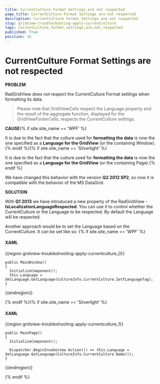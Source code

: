 ```yaml
---
title: CurrentCulture Format Settings are not respected
page_title: CurrentCulture Format Settings are not respected
description: CurrentCulture Format Settings are not respected
slug: gridview-troubleshooting-apply-currentculture
tags: currentculture,format,settings,are,not,respected
published: True
position: 16
---
```


# CurrentCulture Format Settings are not respected

__PROBLEM__

RadGridView does not respect the CurrentCulture Format settings when formatting its data.

>Please note that GridViewCells respect the Language property and the result of the aggregate function, displayed for the GridViewFooterCells, respects the CurrentCulture settings.
          

__CAUSE__{% if site.site_name == 'WPF' %}

It is due to the fact that the culture used for __formatting the data__ is now the one specified as a __Language for the GridView__ (or the containing Window).{% endif %}{% if site.site_name == 'Silverlight' %}

It is due to the fact that the culture used for __formatting the data__ is now the one specified as a __Language for the GridView__ (or the containing Page).{% endif %}

We have changed this behavior with the version __Q2 2012 SP2__, so now it is compatible with the behavior of the MS DataGrid.
        

__SOLUTION__

With __Q1 2013__ we have introduced a new property of the RadGridView - __IsLocalizationLanguageRespected__. You can use it to control whether the CurrentCulture or the Language to be respected. By default the Language will be respected.
        

Another approach would be to set the Language based on the CurrentCulture. It can be set like so:
{% if site.site_name == 'WPF' %}

#### __XAML__

{{region gridview-troubleshooting-apply-currentculture_0}}

	public MainWindow()
	{
	  InitializeComponent();
	  this.Language = XmlLanguage.GetLanguage(CultureInfo.CurrentCulture.IetfLanguageTag);
	}
	
{{endregion}}

{% endif %}{% if site.site_name == 'Silverlight' %}



#### __XAML__

{{region gridview-troubleshooting-apply-currentculture_1}}

	public MainPage()
	{
	  InitializeComponent();
	  
	  Dispatcher.BeginInvoke(new Action(() => this.Language = XmlLanguage.GetLanguage(CultureInfo.CurrentCulture.Name)));
	}	
{{endregion}}

{% endif %}
